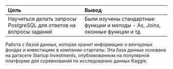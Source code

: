 |        Цель         |      Вывод         |
| :------------------ | :------------------|
| Научиться делать запросы PostgreSQL для ответов на вопросы заданий | Были изучены стандартные функции и методы - As, Joins, оконные функции и тд|

Работа с базой данных, которая хранит информацию о венчурных фондах и инвестициях в компании-стартапы. 
Эта база данных основана на датасете Startup Investments, опубликованном на популярной платформе для соревнований по исследованию данных Kaggle.
